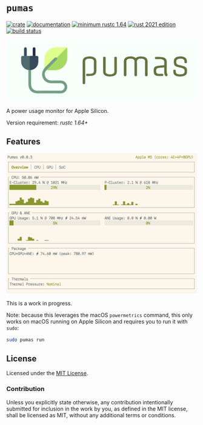 # `pumas`

[![crate](https://img.shields.io/crates/v/pumas.svg)](https://crates.io/crates/pumas)
[![documentation](https://docs.rs/pumas/badge.svg)](https://docs.rs/pumas)
[![minimum rustc 1.64](https://img.shields.io/badge/rustc-1.64+-red.svg)](https://rust-lang.github.io/rfcs/2495-min-rust-version.html)
[![rust 2021 edition](https://img.shields.io/badge/edition-2021-blue.svg)](https://doc.rust-lang.org/edition-guide/rust-2021/index.html)
[![build status](https://github.com/graelo/pumas/actions/workflows/essentials.yml/badge.svg)](https://github.com/graelo/pumas/actions/workflows/essentials.yml)

![logo](./images/pumas-logo.svg)

<!-- cargo-sync-readme start -->

A power usage monitor for Apple Silicon.

Version requirement: _rustc 1.64+_

## Features

![Screenshot](./images/screenshot.png)

This is a work in progress.

Note: because this leverages the macOS `powermetrics` command, this only works on macOS running
on Apple Silicon and requires you to run it with `sudo`:

```sh
sudo pumas run
```

## License

Licensed under the [MIT License].

### Contribution

Unless you explicitly state otherwise, any contribution intentionally submitted
for inclusion in the work by you, as defined in the MIT license, shall
be licensed as MIT, without any additional terms or conditions.

[MIT license]: http://opensource.org/licenses/MIT

<!-- cargo-sync-readme end -->
